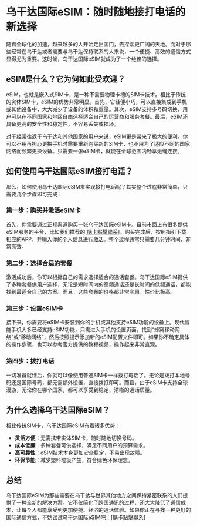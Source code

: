 # 乌干达国际eSIM：随时随地接打电话的新选择

随着全球化的加速，越来越多的人开始走出国门，去探索更广阔的天地。而对于那些经常在乌干达或者需要与乌干达保持联系的人来说，一个便捷、高效的通信方式显得尤为重要。这时候，乌干达国际eSIM就成为了一个绝佳的选择。

## eSIM是什么？它为何如此受欢迎？

eSIM，也就是嵌入式SIM卡，是一种不需要物理卡槽的SIM卡技术。相比于传统的实体SIM卡，eSIM的优势非常明显。首先，它轻便小巧，可以直接集成到手机或其他设备中，大大减少了设备的体积和重量。其次，eSIM支持多号码切换，用户可以在不同国家和地区自由选择适合自己的运营商和服务套餐。最后，eSIM还具备更高的安全性和稳定性，不容易丢失或损坏。

对于经常往返于乌干达和其他国家的用户来说，eSIM更是带来了极大的便利。你可以不用再担心更换手机时需要重新购买新的SIM卡，也不用为了适应不同的国家网络而频繁更换设备。只需要一张eSIM卡，就能在全球范围内畅享无缝连接。

## 如何使用乌干达国际eSIM接打电话？

那么，如何使用乌干达国际eSIM来实现接打电话呢？其实整个过程非常简单，只需要几个步骤即可完成：

### 第一步：购买并激活eSIM卡

首先，你需要通过正规渠道购买一张乌干达国际eSIM卡。目前市面上有很多提供eSIM服务的平台，比如我们推荐的[[購卡點擊聯系](https://t.me/s/esim1088)]。购买完成后，按照指引下载相应的APP，并输入你的个人信息进行激活。整个过程通常只需要几分钟时间，非常高效。

### 第二步：选择合适的套餐

激活成功后，你可以根据自己的需求选择适合的通话套餐。乌干达国际eSIM提供了多种套餐供用户选择，无论是短时间内的高频通话还是长时间的低频通话，都能找到最适合自己的方案。而且，这些套餐的价格都非常实惠，性价比极高。

### 第三步：设置eSIM卡

接下来，你需要将eSIM卡安装到你的手机或其他支持eSIM功能的设备上。现代智能手机大多已经支持eSIM功能，只需进入手机的设置页面，找到“蜂窝移动网络”或“移动网络”，然后按照提示添加新的eSIM配置文件即可。如果你不确定具体的操作步骤，也可以参考官方提供的教程视频，操作起来非常直观。

### 第四步：拨打电话

一切准备就绪后，你就可以像使用普通SIM卡一样拨打电话了。无论是拨打本地号码还是国际号码，都无需额外设置，直接拨打即可。而且，由于eSIM卡支持全球漫游，无论你在哪个国家，都可以享受到稳定、清晰的通话质量。

## 为什么选择乌干达国际eSIM？

相比传统SIM卡，乌干达国际eSIM有着诸多优势：

- **灵活方便**：无需携带实体SIM卡，随时随地切换号码。
- **成本低廉**：多种套餐可供选择，满足不同用户的预算需求。
- **高可靠性**：eSIM技术本身更加安全稳定，不易出现故障。
- **环保节能**：减少塑料垃圾产生，符合绿色环保理念。

## 总结

乌干达国际eSIM为那些需要在乌干达与世界其他地方之间保持紧密联系的人们提供了一种全新的解决方案。它不仅简化了跨国通讯的过程，还大大降低了通信成本，让每个人都能享受到更加便捷、经济的通话体验。如果你正在寻找一种更好的国际通信方式，不妨试试乌干达国际eSIM吧！[[購卡點擊聯系](https://t.me/s/esim1088)]